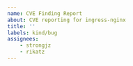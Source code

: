 ```yaml
---
name: CVE Finding Report
about: CVE reporting for ingress-nginx
title: ''
labels: kind/bug
assignees:
    - strongjz
    - rikatz
---
```


<!-- if you found something that impacts directly ingress-nginx and
is not a public CVE yet, please reach out security@kubernetes.io" -->

<!-- What scanner and version reported the CVE? -->

<!-- What CVE was reported in the scanner findings? -->

<!-- What versions of the controller did you test with?  -->

<!-- Please provider other details that will help us determine the severity of the issue -->
